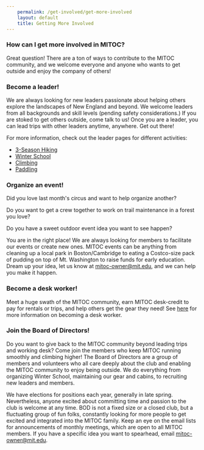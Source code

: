 ```yaml
---
    permalink: /get-involved/get-more-involved
    layout: default
    title: Getting More Involved
---
```


### How can I get more involved in MITOC?

Great question! There are a ton of ways to contribute to the MITOC community, and we welcome everyone and anyone who wants to get outside and enjoy the company of others!

### Become a leader!

We are always looking for new leaders passionate about helping others explore the landscapes of New England and beyond. We welcome leaders from all backgrounds and skill levels (pending safety considerations.) If you are stoked to get others outside, come talk to us! Once you are a leader, you can lead trips with other leaders anytime, anywhere. Get out there!

For more information, check out the leader pages for different activities:

*   [3-Season Hiking](/get-involved/become-3-season-leader)
*   [Winter School](/get-involved/become-ws-leader)
*   [Climbing](/get-involved/become-climbing-leader)
*   [Paddling](/get-involved/become-paddling-leader)

### Organize an event!

Did you love last month's circus and want to help organize another?

Do you want to get a crew together to work on trail maintenance in a forest you love?

Do you have a sweet outdoor event idea you want to see happen?

You are in the right place! We are always looking for members to facilitate our events or create new ones. MITOC events can be anything from cleaning up a local park in Boston/Cambridge to eating a Costco-size pack of pudding on top of Mt. Washington to raise funds for early education. Dream up your idea, let us know at [mitoc-owner@mit.edu](mailto:mitoc-owner@mit.edu), and we can help you make it happen.

### Become a desk worker!

Meet a huge swath of the MITOC community, earn MITOC desk-credit to pay for rentals or trips, and help others get the gear they need! See [here](/get-involved/become-desk-worker) for more information on becoming a desk worker.

### Join the Board of Directors!

Do you want to give back to the MITOC community beyond leading trips and working desk? Come join the members who keep MITOC running smoothly and climbing higher! The Board of Directors are a group of members and volunteers who all care deeply about the club and enabling the MITOC community to enjoy being outside. We do everything from organizing Winter School, maintaining our gear and cabins, to recruiting new leaders and members.

We have elections for positions each year, generally in late spring. Nevertheless, anyone excited about committing time and passion to the club is welcome at any time. BOD is not a fixed size or a closed club, but a fluctuating group of fun folks, constantly looking for more people to get excited and integrated into the MITOC family. Keep an eye on the email lists for announcements of monthly meetings, which are open to all MITOC members. If you have a specific idea you want to spearhead, email [mitoc-owner@mit.edu](mailto:mitoc-owner@mit.edu).
